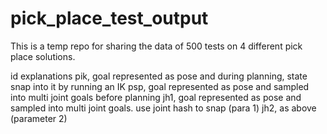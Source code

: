 # pick_place_test_output

This is a temp repo for sharing the data of 500 tests on 4 different pick place solutions.

id        explanations
pik, goal represented as pose and during planning, state snap into it by running an IK
psp, goal represented as pose and sampled into multi joint goals before planning
jh1, goal represented as pose and sampled into multi joint goals. use joint hash to snap (para 1)
jh2, as above (parameter 2)

